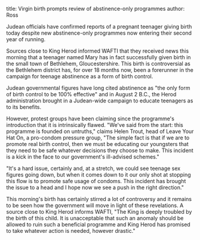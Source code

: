 title: Virgin birth prompts review of abstinence-only programmes
author: Ross

<p>Judean officials have confirmed reports of a pregnant
teenager giving birth today despite new abstinence-only
programmes now entering their second year of running.</p>
<!--BREAK-->
<p>Sources close to King Herod informed WAFTI that they
received news this morning that a teenager named Mary has
in fact successfully given birth in the small town of
Bethlehem, Gloucestershire. This birth is controversial
as the Bethlehem district has, for over 18 months now, been
a forerunner in the campaign for teenage abstinence as
a form of birth control.</p>
<p>Judean governmental figures have long cited abstinence
as "the only form of birth control to be 100% effective"
and in August 2 B.C., the Herod administration brought in a
Judean-wide campaign to educate teenagers as to its benefits.</p>
<p>However, protest groups have been claiming since the
programme's introduction that it is intrinsically flawed.
"We've said from the start: this programme is founded on
untruths," claims Helen Trout, head of Leave Your Hat On, a
pro-condom pressure group, "The simple fact is that
if we are to promote real birth control, then we must
be educating our youngsters that they need to be safe whatever
decisions they choose to make. This incident is a kick in
the face to our government's ill-advised schemes."</p>
<p>"It's a hard issue, certainly and, at a stretch, we could
see teenage sex figures going down, but when it comes down to it
our only shot at stopping this flow is to promote safe
usage of condoms. This incident has brought the issue to a head
and I hope now we see a push in the right direction."</p>
<p>This morning's birth has certainly stirred a lot of controversy
and it remains to be seen how the government will move in light
of these revelations. A source close to King Herod informs
WAFTI, "The King is deeply troubled by the birth of this child.
It is unacceptable that such an anomaly should be allowed to
ruin such a beneficial programme and King Herod has promised
to take whatever action is needed, however drastic."</p>

